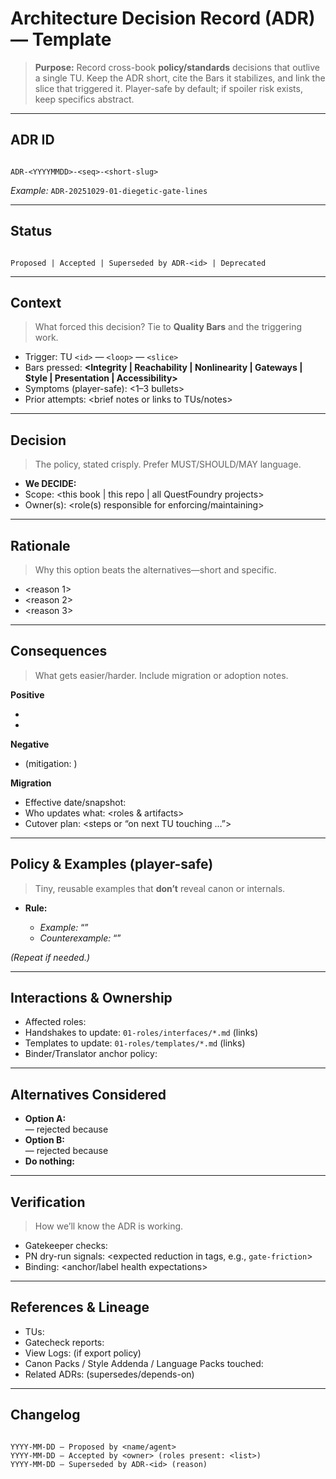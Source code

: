 # Architecture Decision Record (ADR) — Template

> **Purpose:** Record cross-book **policy/standards** decisions that outlive a single TU. Keep the ADR short, cite the Bars it stabilizes, and link the slice that triggered it. Player-safe by default; if spoiler risk exists, keep specifics abstract.

---

## ADR ID

```

ADR-<YYYYMMDD>-<seq>-<short-slug>

```

*Example:* `ADR-20251029-01-diegetic-gate-lines`

---

## Status

```

Proposed | Accepted | Superseded by ADR-<id> | Deprecated

```

---

## Context

> What forced this decision? Tie to **Quality Bars** and the triggering work.

- Trigger: TU `<id>` — `<loop>` — `<slice>`
- Bars pressed: **<Integrity | Reachability | Nonlinearity | Gateways | Style | Presentation | Accessibility>**
- Symptoms (player-safe): <1–3 bullets>
- Prior attempts: <brief notes or links to TUs/notes>

---

## Decision

> The policy, stated crisply. Prefer MUST/SHOULD/MAY language.

- **We DECIDE:** <one or two sentences>
- Scope: <this book | this repo | all QuestFoundry projects>
- Owner(s): <role(s) responsible for enforcing/maintaining>

---

## Rationale

> Why this option beats the alternatives—short and specific.

- <reason 1>
- <reason 2>
- <reason 3>

---

## Consequences

> What gets easier/harder. Include migration or adoption notes.

**Positive**

- <bullet>
- <bullet>

**Negative**

- <bullet> (mitigation: <how>)

**Migration**

- Effective date/snapshot:
- Who updates what: <roles & artifacts>
- Cutover plan: <steps or “on next TU touching …”>

---

## Policy & Examples (player-safe)

> Tiny, reusable examples that **don’t** reveal canon or internals.

- **Rule:** <short rule>
  - *Example:* “<safe line>”
  - *Counterexample:* “<what to avoid>”

*(Repeat if needed.)*

---

## Interactions & Ownership

- Affected roles: <list>  
- Handshakes to update: `01-roles/interfaces/*.md` (links)  
- Templates to update: `01-roles/templates/*.md` (links)  
- Binder/Translator anchor policy: <if applicable>

---

## Alternatives Considered

- **Option A:** <summary> — rejected because <reason>
- **Option B:** <summary> — rejected because <reason>
- **Do nothing:** <risk of inaction>

---

## Verification

> How we’ll know the ADR is working.

- Gatekeeper checks: <which Bars and quick test>
- PN dry-run signals: <expected reduction in tags, e.g., `gate-friction`>
- Binding: <anchor/label health expectations>

---

## References & Lineage

- TUs: <ids>  
- Gatecheck reports: <ids>  
- View Logs: <ids> (if export policy)  
- Canon Packs / Style Addenda / Language Packs touched: <ids>  
- Related ADRs: <ids> (supersedes/depends-on)

---

## Changelog

```

YYYY-MM-DD — Proposed by <name/agent>
YYYY-MM-DD — Accepted by <owner> (roles present: <list>)
YYYY-MM-DD — Superseded by ADR-<id> (reason)

```

